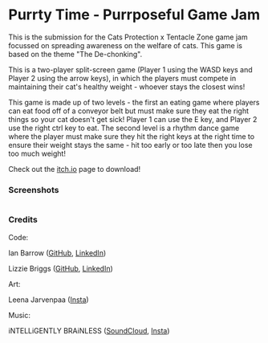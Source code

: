 # Purrty Time - Purrposeful Game Jam

This is the submission for the Cats Protection x Tentacle Zone game jam focussed on spreading awareness on the welfare of cats. This game is based on the theme "The De-chonking".

This is a two-player split-screen game (Player 1 using the WASD keys and Player 2 using the arrow keys), in which the players must compete in maintaining their cat's healthy weight - whoever stays the closest wins!

This game is made up of two levels - the first an eating game where players can eat food off of a conveyor belt but must make sure they eat the right things so your cat doesn't get sick! Player 1 can use the E key, and Player 2 use the right ctrl key to eat. The second level is a rhythm dance game where the player must make sure they hit the right keys at the right time to ensure their weight stays the same - hit too early or too late then you lose too much weight!

Check out the [itch.io](https://lizziebriggs.itch.io/purrty-time) page to download!

### Screenshots

![]()

### Credits

Code:

Ian Barrow ([GitHub](https://github.com/Banananaman91), [LinkedIn](https://www.linkedin.com/in/ian-barrow/))

Lizzie Briggs ([GitHub](https://github.com/lizziebriggs), [LinkedIn](https://www.linkedin.com/in/lizzie-briggs/))

Art:

Leena Jarvenpaa ([Insta](https://www.instagram.com/leenajvpart/))

Music:

iNTELLiGENTLY BRAiNLESS ([SoundCloud](https://m.soundcloud.com/intelligently-brainless), [Insta](https://www.instagram.com/intelligentlybrainless/))
